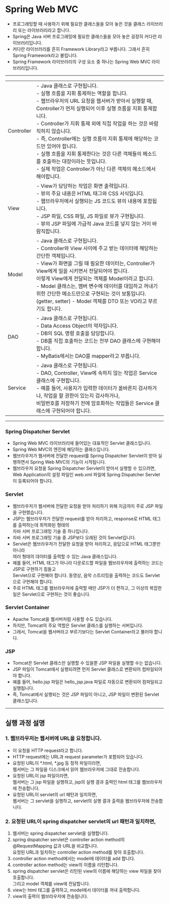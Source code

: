 # Spring Web MVC
* 프로그래밍할 때 사용하기 위해 필요한 클래스들을 모아 놓은 것을 클래스 라이브러리 또는 라이브러리라고 합니다.
* Spring은 Java 서버 프로그래밍에 필요한 클래스들을 모아 놓은 굉장히 커다란 라이브러리입니다.
* 커다란 라이브러리를 흔히 Framework Library라고 부릅니다. 그래서 흔히 Spring Framework라고 불립니다.
* Spring Framework 라이브러리의 구성 요소 중 하나는 Spring Web MVC 라이브러리입니다.  

---

<table>
<tr>
<td>Controller</td>
<td>
- Java 클래스로 구현됩니다.<br/>
- 실행 흐름을 지휘 통제하는 역할을 합니다.<br/>
- 웹브라우저의 URL 요청을 웹서버가 받아서 실행할 때,<br/>
Controller가 먼저 실행되어 이후 실행 흐름을 지휘 통제합니다.<br/>
- Controller가 지휘 통제 외에 직접 작업을 하는 것은 바람직하지 않습니다.<br/>
- 즉, Controller에는 실행 흐름의 지휘 통제에 해당하는 코드만 있어야 합니다.<br/>
- 실행 흐름을 지휘 통제한다는 것은 다른 객체들의 메소드를 호출하는 대장이라는 뜻입니다.<br/>
- 실제 작업은 Controller가 아닌 다른 객체의 메소드에서 해야합니다.
</td>
</tr>

<tr>
<td>View</td>
<td>
- View가 담당하는 작업은 화면 출력입니다.<br/>
- 뷰의 주요 내용은 HTML 태그와 CSS 서식입니다.<br/>
- 웹브라우저에서 실행되는 JS 코드도 뷰의 내용에 포함됩니다.<br/>
- JSP 파일, CSS 파일, JS 파일로 뷰가 구현됩니다.<br/>
- 뷰의 JSP 파일에 가급적 Java 코드를 넣지 않는 거이 바람직합니다.
</td>
</tr>

<tr>
<td>Model</td>
<td>
- Java 클래스로 구현됩니다.<br/>
- Controller와 View 사이에 주고 받는 데이터에 해당하는 간단한 객체입니다.<br/>
- View가 화면을 그릴 때 필요한 데이터는, Controller가 View에게 일을 시키면서 전달되어야 합니다.<br/>
이렇게 View에게 전달되는 객체를 Model이라고 합니다.<br/>
- Model 클래스는, 멤버 변수에 데이터를 대입하고 꺼내기 위한 간단한 메소드만으로 구현되는 것이 보통입니다. (getter, setter)
- Model 객체를 DTO 또는 VO라고 부르기도 합니다.
</td>
</tr>

<tr>
<td>DAO</td>
<td>
- Java 클래스로 구현됩니다.<br/>
- Data Access Object의 약자입니다.<br/>
- DB의 SQL 명령 호출을 담당합니다.<br/>
- DB를 직접 호출하는 코드는 전부 DAO 클래스에 구현해야 합니다.<br/>
- MyBatis에서는 DAO를 mapper라고 부릅니다.
</td>
</tr>

<tr>
<td>Service</td>
<td>
- Java 클래스로 구현됩니다.<br/>
- DAO, Controller, View에 속하지 않는 작업은 Service 클래스에 구현합니다.<br/>
- 예를 들어, 사용자가 입력한 데이터가 올바른지 검사하거나, 작업을 할 권한이 있는지 검사하거나,<br/>
비밀번호를 저장하기 전에 암호화하는 작업들은 Service 클래스에 구현되어야 합니다.
</td>
</tr>
</table>

---

### Spring Dispatcher Servlet
* Spring Web MVC 라이브러리에 들어있는 대표적인 Servlet 클래스입니다.
* Spring Web MVC의 엔진에 해당하는 클래스입니다.
* 웹브라우저가 웹서버에 전달한 request를 Spring Dispatcher Servlet이 받아 실행하면서 Spring Web MVC의 기능이 시작됩니다.
* 웹브라우저 요청을 Spring Dispatcher Servlet이 받아서 실행할 수 있으려면,<br/>
Web Application의 설정 파일인 web.xml 파일에 Spring Dispatcher Servlet이 등록되어야 합니다.

### Servlet
* 웹브라우저가 웹서버에 전달한 요청을 받아 처리하기 위해 지금까지 주로 JSP 파일을 구현했습니다.
* JSP는 웹브라우저가 전달한 request를 받아 처리하고, response로 HTML 태그를 출력하는데 최적화된 형태의<br/>
자바 서버 프로그래밍 기술 중 하나입니다.
* 자바 서버 프로그래밍 기술 중 JSP보다 오래된 것이 Servlet입니다.
* Servlet은 웹브라우저가 전달한 요청을 받아 처리하고, 응답으로 HTML 태그뿐만 아니라<br/>
여러 형태의 데이터를 출력할 수 있는 Java 클래스입니다.
* 예를 들어, HTML 태그가 아니라 다운로드할 파일을 웹브라우저에 출력하는 코드는 JSP로 구현하기 힘들고<br/>
Servlet으로 구현해야 합니다. 동영상, 음악 스트리밍을 출력하는 코드도 Servlet으로 구현해야 합니다.
* 주로 HTML 태그를 웹브라우저에 출력할 때만 JSP가 더 편하고, 그 이상의 복잡한 일은 Servlet으로 구현하는 것이 좋습니다.

### Servlet Container
* Apache Tomcat을 웹서버처럼 사용할 수도 있습니다.
* 하지만, Tomcat의 주요 역할은 Servlet 클래스를 실행하는 서버입니다.
* 그래서, Tomcat을 웹서버라고 부르기보다는 Servlet Container라고 불러야 합니다.

### JSP
* Tomcat은 Servlet 클래스만 실행할 수 있을뿐 JSP 파일을 실행할 수는 없습니다.
* JSP 파일이 Tomcat에서 실행되려면 먼저 Servlet 클래스로 변환되어 컴파일되어야 합니다.
* 예를 들어, hello.jsp 파일은 hello_jsp.java 파일로 자동으로 변환되어 컴파일되고 실행됩니다.
* 즉, Tomcat에서 실행되는 것은 JSP 파일이 아니고, JSP 파일이 변환된 Servlet 클래스입니다.

---

## 실행 과정 설명
### 1. 웹브라우저는 웹서버에 URL을 요청합니다.
* 이 요청을 HTTP request라고 합니다.
* HTTP request에는 URL과 request parameter가 포함되어 있습니다.
* 요청된 URL이 *.html, *.jpg 등 정적 파일이라면,<br/>
웹서버는 그 파일을 디스크에서 읽어 웹브라우저에 그대로 전송합니다.
* 요청된 URL이 jsp 파일이라면,<br/>
웹서버는 그 jsp 파일을 실행하고, jsp의 실행 결과 출력인 html 태그를 웹브라우저에 전송합니다.
* 요청된 URL이 servlet의 url 패턴과 일치하면,<br/>
웹서버는 그 servlet을 실행하고, servlet의 실행 결과 출력을 웹브라우저에 전송합니다.
    
### 2. 요청된 URL이 spring dispatcher servlet의 url 패턴과 일치하면,<br/>
1. 웹서버는 spring dispatcher servlet을 실행합니다.
2. spring dispatcher servlet은 controller action method의 @RequestMapping 값과 URL을 비교합니다.<br/>
요청된 URL과 일치하는 controller action method를 찾아 호출합니다.
3. controller action method에서는 model에 데이터를 add 합니다.
4. controller action method는 view의 이름을 리턴합니다.
5. spring dispatcher servlet은 리턴된 view의 이름에 해당하는 view 파일을 찾아 호출합니다.<br/>
그리고 model 객체를 view에 전달합니다.
6. view는 html 태그를 출력하고, model에서 데이터를 꺼내 출력합니다.
7. view의 출력이 웹브라우저에 전송됩니다.
